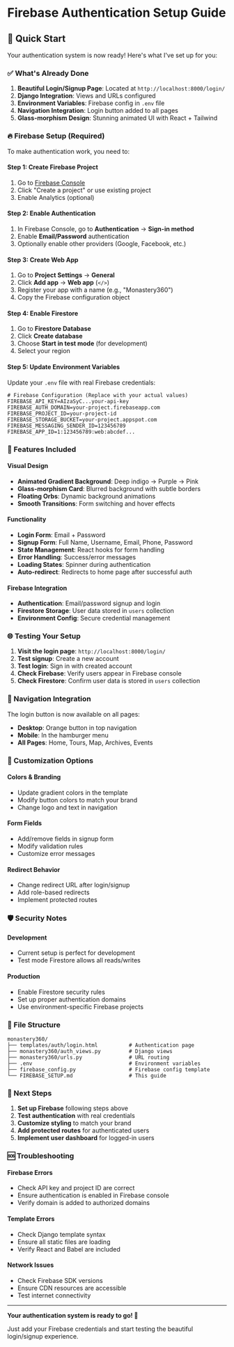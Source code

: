 # Firebase Authentication Setup Guide

## 🚀 Quick Start

Your authentication system is now ready! Here's what I've set up for you:

### ✅ What's Already Done

1. **Beautiful Login/Signup Page**: Located at `http://localhost:8000/login/`
2. **Django Integration**: Views and URLs configured
3. **Environment Variables**: Firebase config in `.env` file
4. **Navigation Integration**: Login button added to all pages
5. **Glass-morphism Design**: Stunning animated UI with React + Tailwind

### 🔥 Firebase Setup (Required)

To make authentication work, you need to:

#### Step 1: Create Firebase Project

1. Go to [Firebase Console](https://console.firebase.google.com/)
2. Click "Create a project" or use existing project
3. Enable Analytics (optional)

#### Step 2: Enable Authentication

1. In Firebase Console, go to **Authentication** → **Sign-in method**
2. Enable **Email/Password** authentication
3. Optionally enable other providers (Google, Facebook, etc.)

#### Step 3: Create Web App

1. Go to **Project Settings** → **General**
2. Click **Add app** → **Web app** (`</>`)
3. Register your app with a name (e.g., "Monastery360")
4. Copy the Firebase configuration object

#### Step 4: Enable Firestore

1. Go to **Firestore Database**
2. Click **Create database**
3. Choose **Start in test mode** (for development)
4. Select your region

#### Step 5: Update Environment Variables

Update your `.env` file with real Firebase credentials:

```env
# Firebase Configuration (Replace with your actual values)
FIREBASE_API_KEY=AIzaSyC...your-api-key
FIREBASE_AUTH_DOMAIN=your-project.firebaseapp.com
FIREBASE_PROJECT_ID=your-project-id
FIREBASE_STORAGE_BUCKET=your-project.appspot.com
FIREBASE_MESSAGING_SENDER_ID=123456789
FIREBASE_APP_ID=1:123456789:web:abcdef...
```

### 🎨 Features Included

#### Visual Design

-   **Animated Gradient Background**: Deep indigo → Purple → Pink
-   **Glass-morphism Card**: Blurred background with subtle borders
-   **Floating Orbs**: Dynamic background animations
-   **Smooth Transitions**: Form switching and hover effects

#### Functionality

-   **Login Form**: Email + Password
-   **Signup Form**: Full Name, Username, Email, Phone, Password
-   **State Management**: React hooks for form handling
-   **Error Handling**: Success/error messages
-   **Loading States**: Spinner during authentication
-   **Auto-redirect**: Redirects to home page after successful auth

#### Firebase Integration

-   **Authentication**: Email/password signup and login
-   **Firestore Storage**: User data stored in `users` collection
-   **Environment Config**: Secure credential management

### 🌐 Testing Your Setup

1. **Visit the login page**: `http://localhost:8000/login/`
2. **Test signup**: Create a new account
3. **Test login**: Sign in with created account
4. **Check Firebase**: Verify users appear in Firebase console
5. **Check Firestore**: Confirm user data is stored in `users` collection

### 📱 Navigation Integration

The login button is now available on all pages:

-   **Desktop**: Orange button in top navigation
-   **Mobile**: In the hamburger menu
-   **All Pages**: Home, Tours, Map, Archives, Events

### 🔧 Customization Options

#### Colors & Branding

-   Update gradient colors in the template
-   Modify button colors to match your brand
-   Change logo and text in navigation

#### Form Fields

-   Add/remove fields in signup form
-   Modify validation rules
-   Customize error messages

#### Redirect Behavior

-   Change redirect URL after login/signup
-   Add role-based redirects
-   Implement protected routes

### 🛡️ Security Notes

#### Development

-   Current setup is perfect for development
-   Test mode Firestore allows all reads/writes

#### Production

-   Enable Firestore security rules
-   Set up proper authentication domains
-   Use environment-specific Firebase projects

### 📁 File Structure

```
monastery360/
├── templates/auth/login.html          # Authentication page
├── monastery360/auth_views.py         # Django views
├── monastery360/urls.py               # URL routing
├── .env                               # Environment variables
├── firebase_config.py                 # Firebase config template
└── FIREBASE_SETUP.md                  # This guide
```

### 🎯 Next Steps

1. **Set up Firebase** following steps above
2. **Test authentication** with real credentials
3. **Customize styling** to match your brand
4. **Add protected routes** for authenticated users
5. **Implement user dashboard** for logged-in users

### 🆘 Troubleshooting

#### Firebase Errors

-   Check API key and project ID are correct
-   Ensure authentication is enabled in Firebase console
-   Verify domain is added to authorized domains

#### Template Errors

-   Check Django template syntax
-   Ensure all static files are loading
-   Verify React and Babel are included

#### Network Issues

-   Check Firebase SDK versions
-   Ensure CDN resources are accessible
-   Test internet connectivity

---

**Your authentication system is ready to go! 🎉**

Just add your Firebase credentials and start testing the beautiful login/signup experience.
